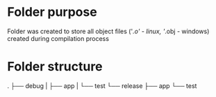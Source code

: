 # Folder purpose
Folder was created to store all object files
('*.o' - linux, '*.obj - windows) created during
compilation process

# Folder structure
.
├── debug
|   ├── app
|   └── test
└── release
    ├── app
    └── test